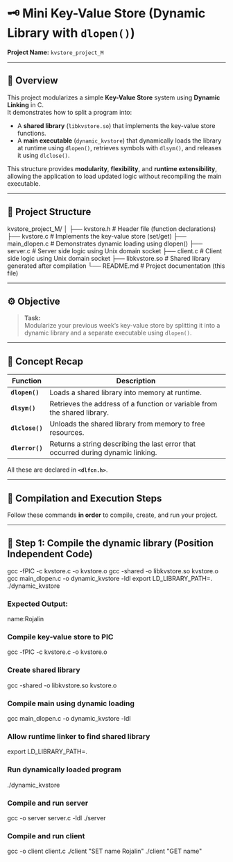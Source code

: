 # 🗝️ Mini Key-Value Store (Dynamic Library with `dlopen()`)

**Project Name:** `kvstore_project_M`

---

## 📘 Overview

This project modularizes a simple **Key-Value Store** system using **Dynamic Linking** in C.  
It demonstrates how to split a program into:
- A **shared library** (`libkvstore.so`) that implements the key-value store functions.
- A **main executable** (`dynamic_kvstore`) that dynamically loads the library at runtime using `dlopen()`, retrieves symbols with `dlsym()`, and releases it using `dlclose()`.

This structure provides **modularity**, **flexibility**, and **runtime extensibility**, allowing the application to load updated logic without recompiling the main executable.

---

## 🧩 Project Structure

kvstore_project_M/
│
├── kvstore.h           # Header file (function declarations)
├── kvstore.c           # Implements the key-value store (set/get)
├── main_dlopen.c       # Demonstrates dynamic loading using dlopen()
├── server.c            # Server side logic using Unix domain socket
├── client.c            # Client side logic using Unix domain socket
├── libkvstore.so       # Shared library generated after compilation
└── README.md           # Project documentation (this file)



---

## ⚙️ Objective

> **Task:**  
> Modularize your previous week’s key-value store by splitting it into a dynamic library and a separate executable using `dlopen()`.

---

## 🧠 Concept Recap

| Function | Description |
|-----------|--------------|
| **`dlopen()`** | Loads a shared library into memory at runtime. |
| **`dlsym()`** | Retrieves the address of a function or variable from the shared library. |
| **`dlclose()`** | Unloads the shared library from memory to free resources. |
| **`dlerror()`** | Returns a string describing the last error that occurred during dynamic linking. |

All these are declared in **`<dlfcn.h>`**.

---

## 🧱 Compilation and Execution Steps

Follow these commands **in order** to compile, create, and run your project.

---

## 🔹 Step 1: Compile the dynamic library (Position Independent Code)
gcc -fPIC -c kvstore.c -o kvstore.o
gcc -shared -o libkvstore.so kvstore.o
gcc main_dlopen.c -o dynamic_kvstore -ldl
export LD_LIBRARY_PATH=.
./dynamic_kvstore

### Expected Output:
name:Rojalin

### Compile key-value store to PIC
gcc -fPIC -c kvstore.c -o kvstore.o

### Create shared library
gcc -shared -o libkvstore.so kvstore.o

### Compile main using dynamic loading
gcc main_dlopen.c -o dynamic_kvstore -ldl

### Allow runtime linker to find shared library
export LD_LIBRARY_PATH=.

### Run dynamically loaded program
./dynamic_kvstore

### Compile and run server
gcc -o server server.c -ldl
./server

### Compile and run client
gcc -o client client.c
./client "SET name Rojalin"
./client "GET name"


